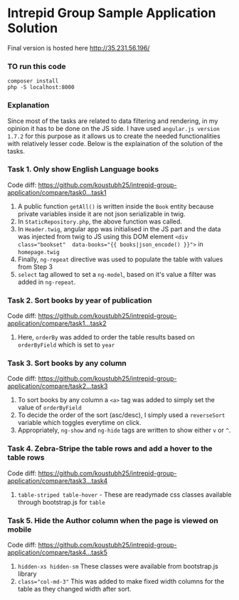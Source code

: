 # Intrepid Group Sample Application Solution

Final version is hosted here http://35.231.56.196/

### TO run this code
    composer install
    php -S localhost:8000

### Explanation
Since most of the tasks are related to data filtering and rendering, in my opinion it has to be done on the JS side. I have used `angular.js version 1.7.2` for this purpose as it allows us to create the needed functionalities with relatively lesser code.
Below is the explaination of the solution of the tasks.

### Task 1. Only show English Language books

Code diff: https://github.com/koustubh25/intrepid-group-application/compare/task0...task1

1. A public function `getAll()` is written inside the `Book` entity because private variables inside it are not json serializable in twig.
2. In `StaticRepository.php`, the above function was called.
3. In `Header.twig`, angular app was initialised in the JS part and the data was injected from twig to JS using this DOM element `<div class="bookset"  data-books="{{ books|json_encode() }}">` in `homepage.twig`
4. Finally, `ng-repeat` directive was used to populate the table with values from Step 3
5. `select` tag allowed to set a `ng-model`, based on it's value a filter was added in `ng-repeat`.

### Task 2. Sort books by year of publication

Code diff: https://github.com/koustubh25/intrepid-group-application/compare/task1...task2

1. Here, `orderBy` was added to order the table results based on `orderByField` which is set to `year`

### Task 3. Sort books by any column

Code diff: https://github.com/koustubh25/intrepid-group-application/compare/task2...task3

1. To sort books by any column a `<a>` tag was added to simply set the value of `orderByField`
2. To decide the order of the sort (asc/desc), I simply used a `reverseSort` variable which toggles everytime on click.
3. Appropriately, `ng-show` and `ng-hide` tags are written to show either `v` or `^`.

### Task 4. Zebra-Stripe the table rows and add a hover to the table rows

Code diff: https://github.com/koustubh25/intrepid-group-application/compare/task3...task4

1. `table-striped table-hover` - These are readymade css classes available through bootstrap.js for `table`

### Task 5. Hide the Author column when the page is viewed on mobile

Code diff: https://github.com/koustubh25/intrepid-group-application/compare/task4...task5

1. `hidden-xs hidden-sm` These classes were available from bootstrap.js library
2. `class="col-md-3"` This was added to make fixed width columns for the table as they changed width after sort.
